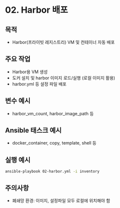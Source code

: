 # 02. Harbor 배포

## 목적
- Harbor(프라이빗 레지스트리) VM 및 컨테이너 자동 배포

## 주요 작업
- Harbor용 VM 생성
- 도커 설치 및 harbor 이미지 로드/실행 (로컬 이미지 활용)
- harbor.yml 등 설정 파일 배포

## 변수 예시
- harbor_vm_count, harbor_image_path 등

## Ansible 태스크 예시
- docker_container, copy, template, shell 등

## 실행 예시
```bash
ansible-playbook 02-harbor.yml -i inventory
```

## 주의사항
- 폐쇄망 환경: 이미지, 설정파일 모두 로컬에 위치해야 함 